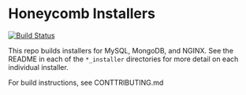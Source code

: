 # Honeycomb Installers

[![Build Status](https://travis-ci.org/honeycombio/honey_installers.svg?branch=master)](https://travis-ci.com/honeycombio/honey_installers)

This repo builds installers for MySQL, MongoDB, and NGINX. See the README in each of the `*_installer` directories for more detail on each individual installer.

For build instructions, see CONTTRIBUTING.md

